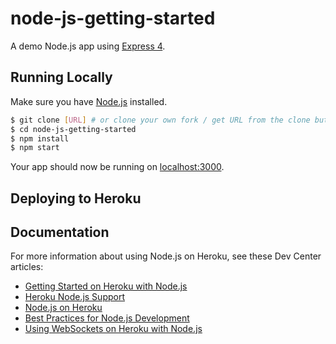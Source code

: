 # node-js-getting-started

A demo Node.js app using [Express 4](http://expressjs.com/).


## Running Locally

Make sure you have [Node.js](http://nodejs.org/) installed.

```sh
$ git clone [URL] # or clone your own fork / get URL from the clone button above
$ cd node-js-getting-started
$ npm install
$ npm start
```

Your app should now be running on [localhost:3000](http://localhost:5000/).

## Deploying to Heroku


## Documentation

For more information about using Node.js on Heroku, see these Dev Center articles:

- [Getting Started on Heroku with Node.js](https://devcenter.heroku.com/articles/getting-started-with-nodejs)
- [Heroku Node.js Support](https://devcenter.heroku.com/articles/nodejs-support)
- [Node.js on Heroku](https://devcenter.heroku.com/categories/nodejs)
- [Best Practices for Node.js Development](https://devcenter.heroku.com/articles/node-best-practices)
- [Using WebSockets on Heroku with Node.js](https://devcenter.heroku.com/articles/node-websockets)

